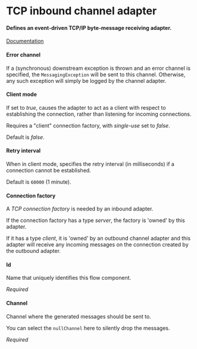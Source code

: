 # TCP inbound channel adapter
#### Defines an event-driven TCP/IP byte-message receiving adapter.
<a href="http://docs.spring.io/spring-integration/docs/2.1.x/reference/html/ip.html#tcp-adapters" target="_blank">Documentation</a>


#### Error channel
If a (synchronous) downstream exception is thrown and an error channel is specified, the <code>MessagingException</code> will be sent to this channel. Otherwise, any such exception will simply be logged by the channel adapter.

#### Client mode
If set to <i>true</i>, causes the adapter to act as a client with respect to
 establishing the connection, rather than listening for incoming connections.

Requires a "client" connection factory, with <i>single-use</i> set to <i>false</i>.

Default is <i>false</i>.

#### Retry interval
When in client mode, specifies the retry interval (in milliseconds) if a connection
 cannot be established.

Default is <code>60000</code> (1 minute).

#### Connection factory
A <i>TCP connection factory</i> is needed by an inbound adapter.

If the connection factory has a type <i>server</i>, the factory is 'owned' by this adapter. 

If it has a type <i>client</i>, it is 'owned' by an outbound channel adapter and this adapter will receive any incoming messages on the connection created by the outbound adapter.

#### Id
Name that uniquely identifies this flow component.

<i>Required</i>

#### Channel
Channel where the generated messages should be sent to.

You can select the <code>nullChannel</code> here to silently drop the messages.

<i>Required</i>

